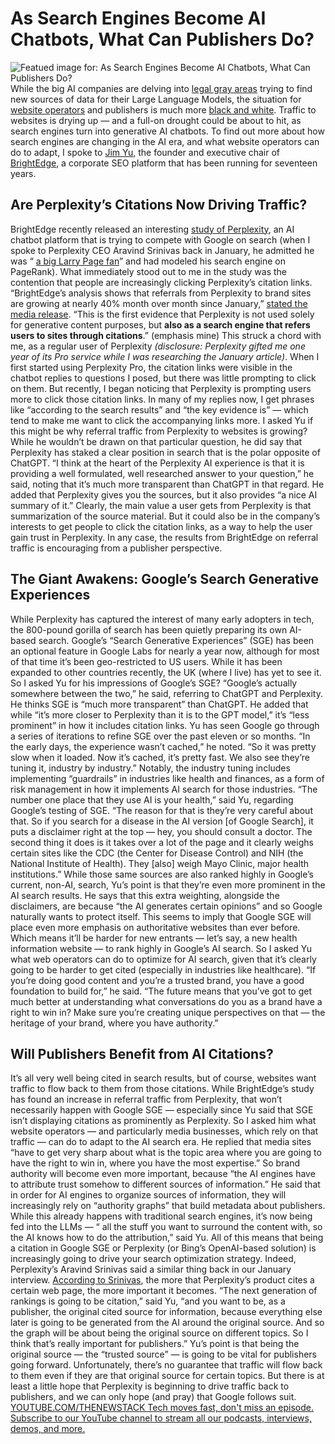 # As Search Engines Become AI Chatbots, What Can Publishers Do?
![Featued image for: As Search Engines Become AI Chatbots, What Can Publishers Do?](https://cdn.thenewstack.io/media/2024/04/ff0f54ba-drought_seo-1024x640.jpg)
While the big AI companies are delving into
[legal gray areas](https://www.nytimes.com/2024/04/06/technology/tech-giants-harvest-data-artificial-intelligence.html) trying to find new sources of data for their Large Language Models, the situation for [website operators](https://thenewstack.io/the-future-of-websites-in-the-age-of-ai-and-seo-decline/) and publishers is much more [black and white](https://thenewstack.io/drupal-creator-websites-needed-more-than-ever-in-the-ai-era/). Traffic to websites is drying up — and a full-on drought could be about to hit, as search engines turn into generative AI chatbots.
To find out more about how search engines are changing in the AI era, and what website operators can do to adapt, I spoke to
[Jim Yu](https://www.linkedin.com/in/jimyu1/), the founder and executive chair of [BrightEdge](https://www.brightedge.com/), a corporate SEO platform that has been running for seventeen years.
## Are Perplexity’s Citations Now Driving Traffic?
BrightEdge recently released an interesting
[study of Perplexity](https://www.brightedge.com/perplexity), an AI chatbot platform that is trying to compete with Google on search (when I spoke to Perplexity CEO Aravind Srinivas back in January, he admitted he was “ [a big Larry Page fan](https://thenewstack.io/more-than-an-openai-wrapper-perplexity-pivots-to-open-source/)” and had modeled his search engine on PageRank).
What immediately stood out to me in the study was the contention that people are increasingly clicking Perplexity’s citation links. “BrightEdge’s analysis shows that referrals from Perplexity to brand sites are growing at nearly 40% month over month since January,”
[stated the media release](https://www.globenewswire.com/news-release/2024/04/03/2856997/0/en/BrightEdge-Releases-First-Ever-Research-on-Perplexity.html). “This is the first evidence that Perplexity is not used solely for generative content purposes, but **also as a search engine that refers users to sites through citations**.” (emphasis mine)
This struck a chord with me, as a regular user of Perplexity
*(disclosure: Perplexity gifted me one year of its Pro service while I was researching the January article)*. When I first started using Perplexity Pro, the citation links were visible in the chatbot replies to questions I posed, but there was little prompting to click on them. But recently, I began noticing that Perplexity is prompting users more to click those citation links. In many of my replies now, I get phrases like “according to the search results” and “the key evidence is” — which tend to make me want to click the accompanying links more.
I asked Yu if this might be why referral traffic from Perplexity to websites is growing? While he wouldn’t be drawn on that particular question, he did say that Perplexity has staked a clear position in search that is the polar opposite of ChatGPT.
“I think at the heart of the Perplexity AI experience is that it is providing a well formulated, well researched answer to your question,” he said, noting that it’s much more transparent than ChatGPT in that regard. He added that Perplexity gives you the sources, but it also provides “a nice AI summary of it.”
Clearly, the main value a user gets from Perplexity is that summarization of the source material. But it could also be in the company’s interests to get people to click the citation links, as a way to help the user gain trust in Perplexity. In any case, the results from BrightEdge on referral traffic is encouraging from a publisher perspective.
## The Giant Awakens: Google’s Search Generative Experiences
While Perplexity has captured the interest of many early adopters in tech, the 800-pound gorilla of search has been quietly preparing its own AI-based search. Google’s “Search Generative Experiences” (SGE) has been an optional feature in Google Labs for nearly a year now, although for most of that time it’s been geo-restricted to US users. While it has been expanded to other countries recently, the UK (where I live) has yet to see it. So I asked Yu for his impressions of Google’s SGE?
“Google’s actually somewhere between the two,” he said, referring to ChatGPT and Perplexity. He thinks SGE is “much more transparent” than ChatGPT. He added that while “it’s more closer to Perplexity than it is to the GPT model,” it’s “less prominent” in how it includes citation links.
Yu has seen Google go through a series of iterations to refine SGE over the past eleven or so months.
“In the early days, the experience wasn’t cached,” he noted. “So it was pretty slow when it loaded. Now it’s cached, it’s pretty fast. We also see they’re tuning it, industry by industry.”
Notably, the industry tuning includes implementing “guardrails” in industries like health and finances, as a form of risk management in how it implements AI search for those industries.
“The number one place that they use AI is your health,” said Yu, regarding Google’s testing of SGE. “The reason for that is they’re very careful about that. So if you search for a disease in the AI version [of Google Search], it puts a disclaimer right at the top — hey, you should consult a doctor. The second thing it does is it takes over a lot of the page and it clearly weighs certain sites like the CDC (the Center for Disease Control) and NIH (the National Institute of Health). They [also] weigh Mayo Clinic, major health institutions.”
While those same sources are also ranked highly in Google’s current, non-AI, search, Yu’s point is that they’re even more prominent in the AI search results. He says that this extra weighting, alongside the disclaimers, are because “the AI generates certain opinions” and so Google naturally wants to protect itself.
This seems to imply that Google SGE will place even more emphasis on authoritative websites than ever before. Which means it’ll be harder for new entrants — let’s say, a new health information website — to rank highly in Google’s AI search. So I asked Yu what web operators can do to optimize for AI search, given that it’s clearly going to be harder to get cited (especially in industries like healthcare).
“If you’re doing good content and you’re a trusted brand, you have a good foundation to build for,” he said. “The future means that you’ve got to get much better at understanding what conversations do you as a brand have a right to win in? Make sure you’re creating unique perspectives on that — the heritage of your brand, where you have authority.”
## Will Publishers Benefit from AI Citations?
It’s all very well being cited in search results, but of course, websites want traffic to flow back to them from those citations. While BrightEdge’s study has found an increase in referral traffic from Perplexity, that won’t necessarily happen with Google SGE — especially since Yu said that SGE isn’t displaying citations as prominently as Perplexity. So I asked him what website operators — and particularly media businesses, which rely on that traffic — can do to adapt to the AI search era.
He replied that media sites “have to get very sharp about what is the topic area where you are going to have the right to win in, where you have the most expertise.” So brand authority will become even more important, because “the AI engines have to attribute trust somehow to different sources of information.”
He said that in order for AI engines to organize sources of information, they will increasingly rely on “authority graphs” that build metadata about publishers. While this already happens with traditional search engines, it’s now being fed into the LLMs — “ all the stuff you want to surround the content with, so the AI knows how to do the attribution,” said Yu.
All of this means that being a citation in Google SGE or Perplexity (or Bing’s OpenAI-based solution) is increasingly going to drive your search optimization strategy. Indeed, Perplexity’s Aravind Srinivas said a similar thing back in our January interview.
[According to Srinivas](https://thenewstack.io/more-than-an-openai-wrapper-perplexity-pivots-to-open-source/), the more that Perplexity’s product cites a certain web page, the more important it becomes.
“The next generation of rankings is going to be citation,” said Yu, “and you want to be, as a publisher, the original cited source for information, because everything else later is going to be generated from the AI around the original source. And so the graph will be about being the original source on different topics. So I think that’s really important for publishers.”
Yu’s point is that being the original source — the “trusted source” — is going to be vital for publishers going forward. Unfortunately, there’s no guarantee that traffic will flow back to them even if they are that original source for certain topics. But there is at least a little hope that Perplexity is beginning to drive traffic back to publishers, and we can only hope (and pray) that Google follows suit.
[
YOUTUBE.COM/THENEWSTACK
Tech moves fast, don't miss an episode. Subscribe to our YouTube
channel to stream all our podcasts, interviews, demos, and more.
](https://youtube.com/thenewstack?sub_confirmation=1)